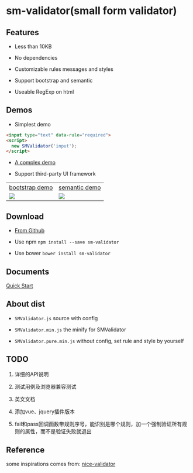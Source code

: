 # sm-validator(small form validator)

## Features
- Less than 10KB

- No dependencies

- Customizable rules messages and styles

- Support bootstrap and semantic

- Useable RegExp on html

## Demos
- Simplest demo

``` html
<input type="text" data-rule="required">
<script>
  new SMValidator('input');
</script>
```

- [A complex demo](https://wldragon.github.io/sm-validator/)

- Support third-party UI framework
<table>
    <tr>
      <td><a href="https://wldragon.github.io/sm-validator/bootstrap/">bootstrap demo</a></td>
      <td><a href="https://wldragon.github.io/sm-validator/semantic/">semantic demo</a></td>
    </tr>
    <tr>
      <td><img src="https://wldragon.github.io/sm-validator/bootstrap/scan.jpg"></td>
      <td><img src="https://wldragon.github.io/sm-validator/semantic/scan.jpg"></td>
    </tr>
</table>

## Download
- [From Github](https://github.com/WLDragon/sm-validator/archive/0.10.1.zip)

- Use npm ```npm install --save sm-validator```

- Use bower ```bower install sm-validator```

## Documents
[Quick Start](https://github.com/WLDragon/sm-validator/wiki/%E5%BF%AB%E9%80%9F%E5%BC%80%E5%A7%8B)

## About dist
- `SMValidator.js` source with config

- `SMValidator.min.js` the minify for SMValidator

- `SMValidator.pure.min.js` without config, set rule and style by yourself

## TODO
1. 详细的API说明

2. 测试用例及浏览器兼容测试

3. 英文文档

4. 添加vue、jquery插件版本

5. fail和pass回调函数带规则序号，能识别是哪个规则，加一个强制验证所有规则的属性，而不是验证失败就退出

## Reference
some inspirations comes from: [nice-validator](https://github.com/niceue/nice-validator)